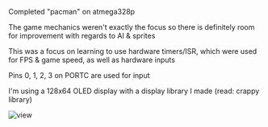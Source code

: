 Completed "pacman" on atmega328p

The game mechanics weren't exactly the focus so there is definitely room for improvement with regards to AI & sprites

This was a focus on learning to use hardware timers/ISR, which were used for FPS & game speed, as well as hardware inputs

Pins 0, 1, 2, 3 on PORTC are used for input

I'm using a 128x64 OLED display with a display library I made (read: crappy library)

![view](IMG_1301.png)